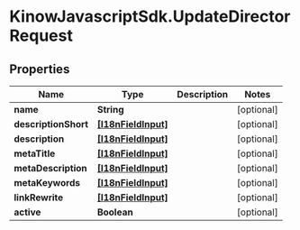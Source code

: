 # KinowJavascriptSdk.UpdateDirectorRequest

## Properties
Name | Type | Description | Notes
------------ | ------------- | ------------- | -------------
**name** | **String** |  | [optional] 
**descriptionShort** | [**[I18nFieldInput]**](I18nFieldInput.md) |  | [optional] 
**description** | [**[I18nFieldInput]**](I18nFieldInput.md) |  | [optional] 
**metaTitle** | [**[I18nFieldInput]**](I18nFieldInput.md) |  | [optional] 
**metaDescription** | [**[I18nFieldInput]**](I18nFieldInput.md) |  | [optional] 
**metaKeywords** | [**[I18nFieldInput]**](I18nFieldInput.md) |  | [optional] 
**linkRewrite** | [**[I18nFieldInput]**](I18nFieldInput.md) |  | [optional] 
**active** | **Boolean** |  | [optional] 


